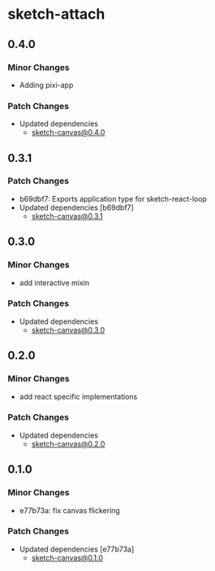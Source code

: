 # sketch-attach

## 0.4.0

### Minor Changes

- Adding pixi-app

### Patch Changes

- Updated dependencies
  - sketch-canvas@0.4.0

## 0.3.1

### Patch Changes

- b69dbf7: Exports application type for sketch-react-loop
- Updated dependencies [b69dbf7]
  - sketch-canvas@0.3.1

## 0.3.0

### Minor Changes

- add interactive mixin

### Patch Changes

- Updated dependencies
  - sketch-canvas@0.3.0

## 0.2.0

### Minor Changes

- add react specific implementations

### Patch Changes

- Updated dependencies
  - sketch-canvas@0.2.0

## 0.1.0

### Minor Changes

- e77b73a: fix canvas flickering

### Patch Changes

- Updated dependencies [e77b73a]
  - sketch-canvas@0.1.0
